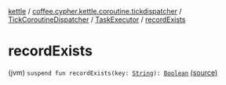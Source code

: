 [kettle](../../../index.md) / [coffee.cypher.kettle.coroutine.tickdispatcher](../../index.md) / [TickCoroutineDispatcher](../index.md) / [TaskExecutor](index.md) / [recordExists](./record-exists.md)

# recordExists

(jvm) `suspend fun recordExists(key: `[`String`](https://kotlinlang.org/api/latest/jvm/stdlib/kotlin/-string/index.html)`): `[`Boolean`](https://kotlinlang.org/api/latest/jvm/stdlib/kotlin/-boolean/index.html) [(source)](https://github.com/Cypher121/kettle/blob/master/src/main/kotlin/coffee/cypher/kettle/coroutine/tickdispatcher/TickCoroutineDispatcher.kt#L135)